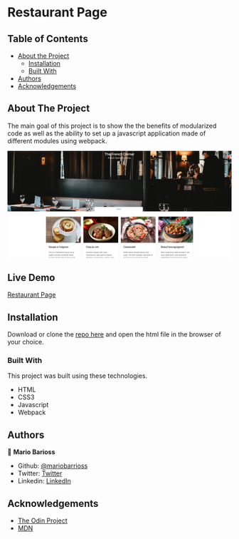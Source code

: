 # Restaurant Page

<!-- TABLE OF CONTENTS -->
## Table of Contents

* [About the Project](#about-the-project)
  * [Installation](#installation)
  * [Built With](#built-with)
* [Authors](#authors)
* [Acknowledgements](#acknowledgements)

<!-- ABOUT THE PROJECT -->
## About The Project

The main goal of this project is to show the the benefits of modularized code as well as the ability to set up a javascript application made of different modules using webpack.

![screenshot](./docs/screenshot.jpg)

## Live Demo
[Restaurant Page](https://competent-khorana-4e2edf.netlify.app/)
<!-- INSTALLATION -->
## Installation

Download or clone the [repo here](https://github.com/mariobarrioss/restaurant-page) and open the html file in the browser of your choice.

### Built With
This project was built using these technologies.
* HTML
* CSS3
* Javascript
* Webpack

<!-- AUTHORS -->
## Authors

👤 **Mario Barioss**

- Github: [@mariobarrioss](https://github.com/mariobarrioss)
- Twitter: [Twitter](https://twitter.com)
- Linkedin: [LinkedIn](https://www.linkedin.com)

<!-- ACKNOWLEDGEMENTS -->
## Acknowledgements
* [The Odin Project](https://www.theodinproject.com/)
* [MDN](https://developer.mozilla.org/en-US/docs/Web/JavaScript)

